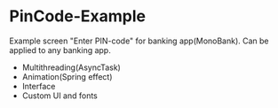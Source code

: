 # PinCode-Example

Example screen "Enter PIN-code" for banking app(MonoBank).
Can be applied to any banking app.

* Multithreading(AsyncTask)
* Animation(Spring effect)
* Interface
* Custom UI and fonts
